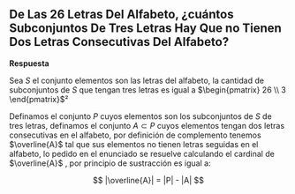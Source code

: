 ## De Las 26 Letras Del Alfabeto, ¿cuántos Subconjuntos De Tres Letras Hay Que no Tienen Dos Letras Consecutivas Del Alfabeto?

**Respuesta**

Sea $S$ el conjunto elementos son las letras del alfabeto, la cantidad de subconjuntos de $S$ que tengan tres letras es igual a $\begin{pmatrix} 26 \\ 3 \end{pmatrix}$²

Definamos el conjunto $P$ cuyos elementos son los subconjuntos de $S$ de tres letras, definamos el conjunto $A \subset P$ cuyos elementos tengan dos letras consecutivas en el alfabeto, por definición de complemento tenemos $\overline{A}$ tal que sus elementos no tienen letras seguidas en el alfabeto, lo pedido en el enunciado se resuelve calculando el cardinal de $\overline{A}$ , por principio de sustracción es igual a:

$$
|\overline{A}| = |P| -  |A|
$$
